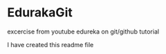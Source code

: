 # EdurakaGit
excercise from youtube edureka on git/github tutorial

I have created this readme file
